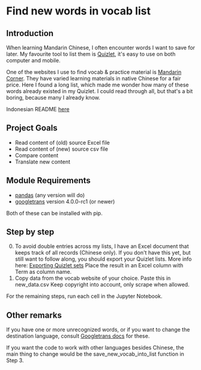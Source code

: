 # Find new words in vocab list

## Introduction
When learning Mandarin Chinese, I often encounter words I want to save for later. My favourite tool to list them is [Quizlet](https://quizlet.com/latest), it's easy to use on both computer and mobile.

One of the websites I use to find vocab & practice material is [Mandarin Corner](https://mandarincorner.org).
They have varied learning materials in native Chinese for a fair price. Here I found a long list, which made me wonder how many of these words already existed in my Quizlet.
I could read through all, but that's a bit boring, because many I already know.

Indonesian README [here](https://github.com/lagendijkict/Comparing-Chinese-word-lists/blob/main/README-IN.md)

## Project Goals
* Read content of (old) source Excel file
* Read content of (new) source csv file
* Compare content
* Translate new content

## Module Requirements
* [pandas](https://pypi.org/project/pandas/) (any version will do)
* [googletrans](https://pypi.org/project/googletrans/) version 4.0.0-rc1 (or newer)

Both of these can be installed with pip.

## Step by step

0. To avoid double entries across my lists, I have an Excel document that keeps track of all records (Chinese only). If you don't have this yet, but still want to follow along, you should export your Quizlet lists. More info here: [Exporting Quizlet sets](https://help.quizlet.com/hc/en-us/articles/360034345672-Exporting-your-sets) Place the result in an Excel column with Term as column name.
1. Copy data from the vocab website of your choice. Paste this in new_data.csv Keep copyright into account, only scrape when allowed.

For the remaining steps, run each cell in the Jupyter Notebook.

## Other remarks
If you have one or more unrecognized words, or if you want to change the destination language, consult [Googletrans docs](https://py-googletrans.readthedocs.io/en/latest/) for these.
 
If you want the code to work with other languages besides Chinese, the main thing to change would be the save_new_vocab_into_list function in Step 3.
